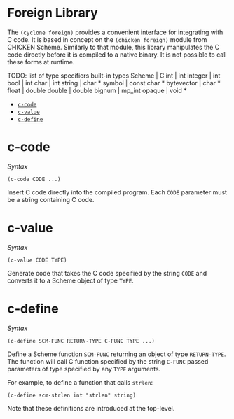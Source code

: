 # Foreign Library

The `(cyclone foreign)` provides a convenient interface for integrating with C code. It is based in concept on the `(chicken foreign)` module from CHICKEN Scheme. Similarly to that module, this library manipulates the C code directly before it is compiled to a native binary. It is not possible to call these forms at runtime.

TODO: list of type specifiers
built-in types
Scheme | C
int | int
integer | int
bool | int
char | int
string | char *
symbol | const char *
bytevector | char *
float | double
double | double
bignum | mp_int
opaque | void *

- [`c-code`](#c-code)
- [`c-value`](#c-value)
- [`c-define`](#c-define)

# c-code

*Syntax*

    (c-code CODE ...)

Insert C code directly into the compiled program. Each `CODE` parameter must be a string containing C code.

# c-value

*Syntax*

    (c-value CODE TYPE)

Generate code that takes the C code specified by the string `CODE` and converts it to a Scheme object of type `TYPE`.

# c-define

*Syntax*

    (c-define SCM-FUNC RETURN-TYPE C-FUNC TYPE ...)

Define a Scheme function `SCM-FUNC` returning an object of type `RETURN-TYPE`. The function will call C function specified by the string `C-FUNC` passed parameters of type specified by any `TYPE` arguments.

For example, to define a function that calls `strlen`:

    (c-define scm-strlen int "strlen" string)

Note that these definitions are introduced at the top-level.

